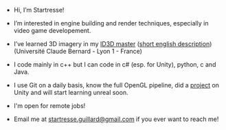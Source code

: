 * Hi, I’m Startresse!
* I’m interested in engine building and render techniques, especially in video game developement.
* I’ve learned 3D imagery in my [ID3D master](http://master-info.univ-lyon1.fr/ID3D/) ([short english description](http://offre-de-formations.univ-lyon1.fr/parcours-144/image-developpement-et-technologie-3d.html#)) (Université Claude Bernard - Lyon 1 - France)
* I code mainly in c++ but I can code in c# (esp. for Unity), python, c and Java.
* I use Git on a daily basis, know the full OpenGL pipeline, did a [project](https://youtu.be/NTrOhpMeDSo) on Unity and will start learning unreal soon.

* I'm open for remote jobs!
* Email me at startresse.guillard@gmail.com if you ever want to reach me!
